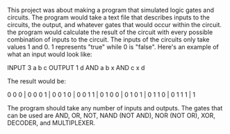 This project was about making a program that simulated logic gates and circuits. The program would take a text file that describes inputs to the circuits, the output,
and whatever gates that would occur within the circuit. the program would calculate the result of the circuit with every possible combination of inputs to the circuit.
The inputs of the circuits only take values 1 and 0. 1 represents "true" while 0 is "false".
Here's an example of what an input would look like:

INPUT 3 a b c
OUTPUT 1 d
AND a b   x
AND c x   d

The result would be:

0 0 0 | 0
0 0 1 | 0
0 1 0 | 0
0 1 1 | 0
1 0 0 | 0
1 0 1 | 0
1 1 0 | 0
1 1 1 | 1

The program should take any number of inputs and outputs. The gates that can be used are AND, OR, NOT, NAND (NOT AND), NOR (NOT OR), XOR, DECODER, and MULTIPLEXER.
